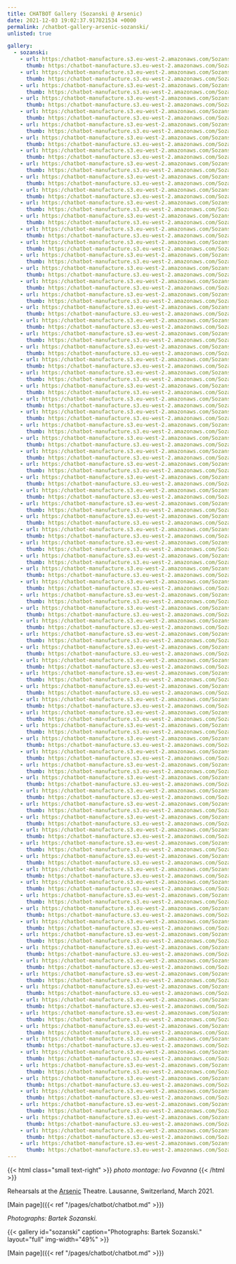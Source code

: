 ```yaml
---
title: CHATBOT Gallery (Sozanski @ Arsenic)
date: 2021-12-03 19:02:37.917021534 +0000 
permalink: /chatbot-gallery-arsenic-sozanski/
unlisted: true

gallery:
  - sozanski:
    - url: https:/chatbot-manufacture.s3.eu-west-2.amazonaws.com/Sozanski-Arsenic-2021-01.webp
      thumb: https:/chatbot-manufacture.s3.eu-west-2.amazonaws.com/Sozanski-Arsenic-2021-01.low.webp
    - url: https:/chatbot-manufacture.s3.eu-west-2.amazonaws.com/Sozanski-Arsenic-2021-02.webp
      thumb: https:/chatbot-manufacture.s3.eu-west-2.amazonaws.com/Sozanski-Arsenic-2021-02.low.webp
    - url: https:/chatbot-manufacture.s3.eu-west-2.amazonaws.com/Sozanski-Arsenic-2021-03.webp
      thumb: https:/chatbot-manufacture.s3.eu-west-2.amazonaws.com/Sozanski-Arsenic-2021-03.low.webp
    - url: https:/chatbot-manufacture.s3.eu-west-2.amazonaws.com/Sozanski-Arsenic-2021-04.webp
      thumb: https:/chatbot-manufacture.s3.eu-west-2.amazonaws.com/Sozanski-Arsenic-2021-04.low.webp
    - url: https:/chatbot-manufacture.s3.eu-west-2.amazonaws.com/Sozanski-Arsenic-2021-05.webp
      thumb: https:/chatbot-manufacture.s3.eu-west-2.amazonaws.com/Sozanski-Arsenic-2021-05.low.webp
    - url: https:/chatbot-manufacture.s3.eu-west-2.amazonaws.com/Sozanski-Arsenic-2021-06.webp
      thumb: https:/chatbot-manufacture.s3.eu-west-2.amazonaws.com/Sozanski-Arsenic-2021-06.low.webp
    - url: https:/chatbot-manufacture.s3.eu-west-2.amazonaws.com/Sozanski-Arsenic-2021-07.webp
      thumb: https:/chatbot-manufacture.s3.eu-west-2.amazonaws.com/Sozanski-Arsenic-2021-07.low.webp
    - url: https:/chatbot-manufacture.s3.eu-west-2.amazonaws.com/Sozanski-Arsenic-2021-08.webp
      thumb: https:/chatbot-manufacture.s3.eu-west-2.amazonaws.com/Sozanski-Arsenic-2021-08.low.webp
    - url: https:/chatbot-manufacture.s3.eu-west-2.amazonaws.com/Sozanski-Arsenic-2021-09.webp
      thumb: https:/chatbot-manufacture.s3.eu-west-2.amazonaws.com/Sozanski-Arsenic-2021-09.low.webp
    - url: https:/chatbot-manufacture.s3.eu-west-2.amazonaws.com/Sozanski-Arsenic-2021-10.webp
      thumb: https:/chatbot-manufacture.s3.eu-west-2.amazonaws.com/Sozanski-Arsenic-2021-10.low.webp
    - url: https:/chatbot-manufacture.s3.eu-west-2.amazonaws.com/Sozanski-Arsenic-2021-11.webp
      thumb: https:/chatbot-manufacture.s3.eu-west-2.amazonaws.com/Sozanski-Arsenic-2021-11.low.webp
    - url: https:/chatbot-manufacture.s3.eu-west-2.amazonaws.com/Sozanski-Arsenic-2021-12.webp
      thumb: https:/chatbot-manufacture.s3.eu-west-2.amazonaws.com/Sozanski-Arsenic-2021-12.low.webp
    - url: https:/chatbot-manufacture.s3.eu-west-2.amazonaws.com/Sozanski-Arsenic-2021-13.webp
      thumb: https:/chatbot-manufacture.s3.eu-west-2.amazonaws.com/Sozanski-Arsenic-2021-13.low.webp
    - url: https:/chatbot-manufacture.s3.eu-west-2.amazonaws.com/Sozanski-Arsenic-2021-14.webp
      thumb: https:/chatbot-manufacture.s3.eu-west-2.amazonaws.com/Sozanski-Arsenic-2021-14.low.webp
    - url: https:/chatbot-manufacture.s3.eu-west-2.amazonaws.com/Sozanski-Arsenic-2021-15.webp
      thumb: https:/chatbot-manufacture.s3.eu-west-2.amazonaws.com/Sozanski-Arsenic-2021-15.low.webp
    - url: https:/chatbot-manufacture.s3.eu-west-2.amazonaws.com/Sozanski-Arsenic-2021-16.webp
      thumb: https:/chatbot-manufacture.s3.eu-west-2.amazonaws.com/Sozanski-Arsenic-2021-16.low.webp
    - url: https:/chatbot-manufacture.s3.eu-west-2.amazonaws.com/Sozanski-Arsenic-2021-17.webp
      thumb: https:/chatbot-manufacture.s3.eu-west-2.amazonaws.com/Sozanski-Arsenic-2021-17.low.webp
    - url: https:/chatbot-manufacture.s3.eu-west-2.amazonaws.com/Sozanski-Arsenic-2021-18.webp
      thumb: https:/chatbot-manufacture.s3.eu-west-2.amazonaws.com/Sozanski-Arsenic-2021-18.low.webp
    - url: https:/chatbot-manufacture.s3.eu-west-2.amazonaws.com/Sozanski-Arsenic-2021-19.webp
      thumb: https:/chatbot-manufacture.s3.eu-west-2.amazonaws.com/Sozanski-Arsenic-2021-19.low.webp
    - url: https:/chatbot-manufacture.s3.eu-west-2.amazonaws.com/Sozanski-Arsenic-2021-20.webp
      thumb: https:/chatbot-manufacture.s3.eu-west-2.amazonaws.com/Sozanski-Arsenic-2021-20.low.webp
    - url: https:/chatbot-manufacture.s3.eu-west-2.amazonaws.com/Sozanski-Arsenic-2021-21.webp
      thumb: https:/chatbot-manufacture.s3.eu-west-2.amazonaws.com/Sozanski-Arsenic-2021-21.low.webp
    - url: https:/chatbot-manufacture.s3.eu-west-2.amazonaws.com/Sozanski-Arsenic-2021-22.webp
      thumb: https:/chatbot-manufacture.s3.eu-west-2.amazonaws.com/Sozanski-Arsenic-2021-22.low.webp
    - url: https:/chatbot-manufacture.s3.eu-west-2.amazonaws.com/Sozanski-Arsenic-2021-23.webp
      thumb: https:/chatbot-manufacture.s3.eu-west-2.amazonaws.com/Sozanski-Arsenic-2021-23.low.webp
    - url: https:/chatbot-manufacture.s3.eu-west-2.amazonaws.com/Sozanski-Arsenic-2021-24.webp
      thumb: https:/chatbot-manufacture.s3.eu-west-2.amazonaws.com/Sozanski-Arsenic-2021-24.low.webp
    - url: https:/chatbot-manufacture.s3.eu-west-2.amazonaws.com/Sozanski-Arsenic-2021-25.webp
      thumb: https:/chatbot-manufacture.s3.eu-west-2.amazonaws.com/Sozanski-Arsenic-2021-25.low.webp
    - url: https:/chatbot-manufacture.s3.eu-west-2.amazonaws.com/Sozanski-Arsenic-2021-26.webp
      thumb: https:/chatbot-manufacture.s3.eu-west-2.amazonaws.com/Sozanski-Arsenic-2021-26.low.webp
    - url: https:/chatbot-manufacture.s3.eu-west-2.amazonaws.com/Sozanski-Arsenic-2021-27.webp
      thumb: https:/chatbot-manufacture.s3.eu-west-2.amazonaws.com/Sozanski-Arsenic-2021-27.low.webp
    - url: https:/chatbot-manufacture.s3.eu-west-2.amazonaws.com/Sozanski-Arsenic-2021-28.webp
      thumb: https:/chatbot-manufacture.s3.eu-west-2.amazonaws.com/Sozanski-Arsenic-2021-28.low.webp
    - url: https:/chatbot-manufacture.s3.eu-west-2.amazonaws.com/Sozanski-Arsenic-2021-29.webp
      thumb: https:/chatbot-manufacture.s3.eu-west-2.amazonaws.com/Sozanski-Arsenic-2021-29.low.webp
    - url: https:/chatbot-manufacture.s3.eu-west-2.amazonaws.com/Sozanski-Arsenic-2021-30.webp
      thumb: https:/chatbot-manufacture.s3.eu-west-2.amazonaws.com/Sozanski-Arsenic-2021-30.low.webp
    - url: https:/chatbot-manufacture.s3.eu-west-2.amazonaws.com/Sozanski-Arsenic-2021-31.webp
      thumb: https:/chatbot-manufacture.s3.eu-west-2.amazonaws.com/Sozanski-Arsenic-2021-31.low.webp
    - url: https:/chatbot-manufacture.s3.eu-west-2.amazonaws.com/Sozanski-Arsenic-2021-32.webp
      thumb: https:/chatbot-manufacture.s3.eu-west-2.amazonaws.com/Sozanski-Arsenic-2021-32.low.webp
    - url: https:/chatbot-manufacture.s3.eu-west-2.amazonaws.com/Sozanski-Arsenic-2021-33.webp
      thumb: https:/chatbot-manufacture.s3.eu-west-2.amazonaws.com/Sozanski-Arsenic-2021-33.low.webp
    - url: https:/chatbot-manufacture.s3.eu-west-2.amazonaws.com/Sozanski-Arsenic-2021-34.webp
      thumb: https:/chatbot-manufacture.s3.eu-west-2.amazonaws.com/Sozanski-Arsenic-2021-34.low.webp
    - url: https:/chatbot-manufacture.s3.eu-west-2.amazonaws.com/Sozanski-Arsenic-2021-35.webp
      thumb: https:/chatbot-manufacture.s3.eu-west-2.amazonaws.com/Sozanski-Arsenic-2021-35.low.webp
    - url: https:/chatbot-manufacture.s3.eu-west-2.amazonaws.com/Sozanski-Arsenic-2021-36.webp
      thumb: https:/chatbot-manufacture.s3.eu-west-2.amazonaws.com/Sozanski-Arsenic-2021-36.low.webp
    - url: https:/chatbot-manufacture.s3.eu-west-2.amazonaws.com/Sozanski-Arsenic-2021-37.webp
      thumb: https:/chatbot-manufacture.s3.eu-west-2.amazonaws.com/Sozanski-Arsenic-2021-37.low.webp
    - url: https:/chatbot-manufacture.s3.eu-west-2.amazonaws.com/Sozanski-Arsenic-2021-38.webp
      thumb: https:/chatbot-manufacture.s3.eu-west-2.amazonaws.com/Sozanski-Arsenic-2021-38.low.webp
    - url: https:/chatbot-manufacture.s3.eu-west-2.amazonaws.com/Sozanski-Arsenic-2021-39.webp
      thumb: https:/chatbot-manufacture.s3.eu-west-2.amazonaws.com/Sozanski-Arsenic-2021-39.low.webp
    - url: https:/chatbot-manufacture.s3.eu-west-2.amazonaws.com/Sozanski-Arsenic-2021-40.webp
      thumb: https:/chatbot-manufacture.s3.eu-west-2.amazonaws.com/Sozanski-Arsenic-2021-40.low.webp
    - url: https:/chatbot-manufacture.s3.eu-west-2.amazonaws.com/Sozanski-Arsenic-2021-41.webp
      thumb: https:/chatbot-manufacture.s3.eu-west-2.amazonaws.com/Sozanski-Arsenic-2021-41.low.webp
    - url: https:/chatbot-manufacture.s3.eu-west-2.amazonaws.com/Sozanski-Arsenic-2021-42.webp
      thumb: https:/chatbot-manufacture.s3.eu-west-2.amazonaws.com/Sozanski-Arsenic-2021-42.low.webp
    - url: https:/chatbot-manufacture.s3.eu-west-2.amazonaws.com/Sozanski-Arsenic-2021-43.webp
      thumb: https:/chatbot-manufacture.s3.eu-west-2.amazonaws.com/Sozanski-Arsenic-2021-43.low.webp
    - url: https:/chatbot-manufacture.s3.eu-west-2.amazonaws.com/Sozanski-Arsenic-2021-44.webp
      thumb: https:/chatbot-manufacture.s3.eu-west-2.amazonaws.com/Sozanski-Arsenic-2021-44.low.webp
    - url: https:/chatbot-manufacture.s3.eu-west-2.amazonaws.com/Sozanski-Arsenic-2021-45.webp
      thumb: https:/chatbot-manufacture.s3.eu-west-2.amazonaws.com/Sozanski-Arsenic-2021-45.low.webp
    - url: https:/chatbot-manufacture.s3.eu-west-2.amazonaws.com/Sozanski-Arsenic-2021-46.webp
      thumb: https:/chatbot-manufacture.s3.eu-west-2.amazonaws.com/Sozanski-Arsenic-2021-46.low.webp
    - url: https:/chatbot-manufacture.s3.eu-west-2.amazonaws.com/Sozanski-Arsenic-2021-47.webp
      thumb: https:/chatbot-manufacture.s3.eu-west-2.amazonaws.com/Sozanski-Arsenic-2021-47.low.webp
    - url: https:/chatbot-manufacture.s3.eu-west-2.amazonaws.com/Sozanski-Arsenic-2021-48.webp
      thumb: https:/chatbot-manufacture.s3.eu-west-2.amazonaws.com/Sozanski-Arsenic-2021-48.low.webp
    - url: https:/chatbot-manufacture.s3.eu-west-2.amazonaws.com/Sozanski-Arsenic-2021-49.webp
      thumb: https:/chatbot-manufacture.s3.eu-west-2.amazonaws.com/Sozanski-Arsenic-2021-49.low.webp
    - url: https:/chatbot-manufacture.s3.eu-west-2.amazonaws.com/Sozanski-Arsenic-2021-50.webp
      thumb: https:/chatbot-manufacture.s3.eu-west-2.amazonaws.com/Sozanski-Arsenic-2021-50.low.webp
    - url: https:/chatbot-manufacture.s3.eu-west-2.amazonaws.com/Sozanski-Arsenic-2021-51.webp
      thumb: https:/chatbot-manufacture.s3.eu-west-2.amazonaws.com/Sozanski-Arsenic-2021-51.low.webp
    - url: https:/chatbot-manufacture.s3.eu-west-2.amazonaws.com/Sozanski-Arsenic-2021-52.webp
      thumb: https:/chatbot-manufacture.s3.eu-west-2.amazonaws.com/Sozanski-Arsenic-2021-52.low.webp
    - url: https:/chatbot-manufacture.s3.eu-west-2.amazonaws.com/Sozanski-Arsenic-2021-53.webp
      thumb: https:/chatbot-manufacture.s3.eu-west-2.amazonaws.com/Sozanski-Arsenic-2021-53.low.webp
    - url: https:/chatbot-manufacture.s3.eu-west-2.amazonaws.com/Sozanski-Arsenic-2021-54.webp
      thumb: https:/chatbot-manufacture.s3.eu-west-2.amazonaws.com/Sozanski-Arsenic-2021-54.low.webp
    - url: https:/chatbot-manufacture.s3.eu-west-2.amazonaws.com/Sozanski-Arsenic-2021-55.webp
      thumb: https:/chatbot-manufacture.s3.eu-west-2.amazonaws.com/Sozanski-Arsenic-2021-55.low.webp
    - url: https:/chatbot-manufacture.s3.eu-west-2.amazonaws.com/Sozanski-Arsenic-2021-56.webp
      thumb: https:/chatbot-manufacture.s3.eu-west-2.amazonaws.com/Sozanski-Arsenic-2021-56.low.webp
    - url: https:/chatbot-manufacture.s3.eu-west-2.amazonaws.com/Sozanski-Arsenic-2021-57.webp
      thumb: https:/chatbot-manufacture.s3.eu-west-2.amazonaws.com/Sozanski-Arsenic-2021-57.low.webp
    - url: https:/chatbot-manufacture.s3.eu-west-2.amazonaws.com/Sozanski-Arsenic-2021-58.webp
      thumb: https:/chatbot-manufacture.s3.eu-west-2.amazonaws.com/Sozanski-Arsenic-2021-58.low.webp
    - url: https:/chatbot-manufacture.s3.eu-west-2.amazonaws.com/Sozanski-Arsenic-2021-59.webp
      thumb: https:/chatbot-manufacture.s3.eu-west-2.amazonaws.com/Sozanski-Arsenic-2021-59.low.webp
    - url: https:/chatbot-manufacture.s3.eu-west-2.amazonaws.com/Sozanski-Arsenic-2021-60.webp
      thumb: https:/chatbot-manufacture.s3.eu-west-2.amazonaws.com/Sozanski-Arsenic-2021-60.low.webp
    - url: https:/chatbot-manufacture.s3.eu-west-2.amazonaws.com/Sozanski-Arsenic-2021-61.webp
      thumb: https:/chatbot-manufacture.s3.eu-west-2.amazonaws.com/Sozanski-Arsenic-2021-61.low.webp
    - url: https:/chatbot-manufacture.s3.eu-west-2.amazonaws.com/Sozanski-Arsenic-2021-62.webp
      thumb: https:/chatbot-manufacture.s3.eu-west-2.amazonaws.com/Sozanski-Arsenic-2021-62.low.webp
    - url: https:/chatbot-manufacture.s3.eu-west-2.amazonaws.com/Sozanski-Arsenic-2021-63.webp
      thumb: https:/chatbot-manufacture.s3.eu-west-2.amazonaws.com/Sozanski-Arsenic-2021-63.low.webp
    - url: https:/chatbot-manufacture.s3.eu-west-2.amazonaws.com/Sozanski-Arsenic-2021-64.webp
      thumb: https:/chatbot-manufacture.s3.eu-west-2.amazonaws.com/Sozanski-Arsenic-2021-64.low.webp
    - url: https:/chatbot-manufacture.s3.eu-west-2.amazonaws.com/Sozanski-Arsenic-2021-65.webp
      thumb: https:/chatbot-manufacture.s3.eu-west-2.amazonaws.com/Sozanski-Arsenic-2021-65.low.webp
    - url: https:/chatbot-manufacture.s3.eu-west-2.amazonaws.com/Sozanski-Arsenic-2021-66.webp
      thumb: https:/chatbot-manufacture.s3.eu-west-2.amazonaws.com/Sozanski-Arsenic-2021-66.low.webp
    - url: https:/chatbot-manufacture.s3.eu-west-2.amazonaws.com/Sozanski-Arsenic-2021-67.webp
      thumb: https:/chatbot-manufacture.s3.eu-west-2.amazonaws.com/Sozanski-Arsenic-2021-67.low.webp
    - url: https:/chatbot-manufacture.s3.eu-west-2.amazonaws.com/Sozanski-Arsenic-2021-68.webp
      thumb: https:/chatbot-manufacture.s3.eu-west-2.amazonaws.com/Sozanski-Arsenic-2021-68.low.webp
    - url: https:/chatbot-manufacture.s3.eu-west-2.amazonaws.com/Sozanski-Arsenic-2021-69.webp
      thumb: https:/chatbot-manufacture.s3.eu-west-2.amazonaws.com/Sozanski-Arsenic-2021-69.low.webp
    - url: https:/chatbot-manufacture.s3.eu-west-2.amazonaws.com/Sozanski-Arsenic-2021-70.webp
      thumb: https:/chatbot-manufacture.s3.eu-west-2.amazonaws.com/Sozanski-Arsenic-2021-70.low.webp
    - url: https:/chatbot-manufacture.s3.eu-west-2.amazonaws.com/Sozanski-Arsenic-2021-71.webp
      thumb: https:/chatbot-manufacture.s3.eu-west-2.amazonaws.com/Sozanski-Arsenic-2021-71.low.webp
    - url: https:/chatbot-manufacture.s3.eu-west-2.amazonaws.com/Sozanski-Arsenic-2021-72.webp
      thumb: https:/chatbot-manufacture.s3.eu-west-2.amazonaws.com/Sozanski-Arsenic-2021-72.low.webp
    - url: https:/chatbot-manufacture.s3.eu-west-2.amazonaws.com/Sozanski-Arsenic-2021-73.webp
      thumb: https:/chatbot-manufacture.s3.eu-west-2.amazonaws.com/Sozanski-Arsenic-2021-73.low.webp
    - url: https:/chatbot-manufacture.s3.eu-west-2.amazonaws.com/Sozanski-Arsenic-2021-74.webp
      thumb: https:/chatbot-manufacture.s3.eu-west-2.amazonaws.com/Sozanski-Arsenic-2021-74.low.webp
    - url: https:/chatbot-manufacture.s3.eu-west-2.amazonaws.com/Sozanski-Arsenic-2021-75.webp
      thumb: https:/chatbot-manufacture.s3.eu-west-2.amazonaws.com/Sozanski-Arsenic-2021-75.low.webp
    - url: https:/chatbot-manufacture.s3.eu-west-2.amazonaws.com/Sozanski-Arsenic-2021-76.webp
      thumb: https:/chatbot-manufacture.s3.eu-west-2.amazonaws.com/Sozanski-Arsenic-2021-76.low.webp
    - url: https:/chatbot-manufacture.s3.eu-west-2.amazonaws.com/Sozanski-Arsenic-2021-77.webp
      thumb: https:/chatbot-manufacture.s3.eu-west-2.amazonaws.com/Sozanski-Arsenic-2021-77.low.webp
    - url: https:/chatbot-manufacture.s3.eu-west-2.amazonaws.com/Sozanski-Arsenic-2021-78.webp
      thumb: https:/chatbot-manufacture.s3.eu-west-2.amazonaws.com/Sozanski-Arsenic-2021-78.low.webp
    - url: https:/chatbot-manufacture.s3.eu-west-2.amazonaws.com/Sozanski-Arsenic-2021-79.webp
      thumb: https:/chatbot-manufacture.s3.eu-west-2.amazonaws.com/Sozanski-Arsenic-2021-79.low.webp
    - url: https:/chatbot-manufacture.s3.eu-west-2.amazonaws.com/Sozanski-Arsenic-2021-80.webp
      thumb: https:/chatbot-manufacture.s3.eu-west-2.amazonaws.com/Sozanski-Arsenic-2021-80.low.webp
    - url: https:/chatbot-manufacture.s3.eu-west-2.amazonaws.com/Sozanski-Arsenic-2021-81.webp
      thumb: https:/chatbot-manufacture.s3.eu-west-2.amazonaws.com/Sozanski-Arsenic-2021-81.low.webp
    - url: https:/chatbot-manufacture.s3.eu-west-2.amazonaws.com/Sozanski-Arsenic-2021-82.webp
      thumb: https:/chatbot-manufacture.s3.eu-west-2.amazonaws.com/Sozanski-Arsenic-2021-82.low.webp
    - url: https:/chatbot-manufacture.s3.eu-west-2.amazonaws.com/Sozanski-Arsenic-2021-83.webp
      thumb: https:/chatbot-manufacture.s3.eu-west-2.amazonaws.com/Sozanski-Arsenic-2021-83.low.webp
    - url: https:/chatbot-manufacture.s3.eu-west-2.amazonaws.com/Sozanski-Arsenic-2021-84.webp
      thumb: https:/chatbot-manufacture.s3.eu-west-2.amazonaws.com/Sozanski-Arsenic-2021-84.low.webp
---
```


{{< html class="small text-right" >}}
*photo montage: Ivo Fovanna*
{{< /html >}}

Rehearsals at the [Arsenic](https://arsenic.ch/en/) Theatre.
Lausanne, Switzerland, March 2021.

[Main page]({{< ref "/pages/chatbot/chatbot.md" >}})

*Photographs: Bartek Sozanski.*

{{< gallery id="sozanski" caption="Photographs: Bartek Sozanski." layout="full" img-width="49%" >}}

[Main page]({{< ref "/pages/chatbot/chatbot.md" >}})
